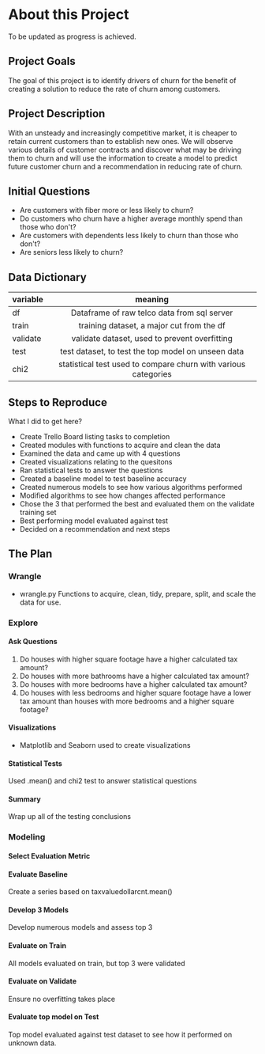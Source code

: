 # About this Project
To be updated as progress is achieved.

## Project Goals
The goal of this project is to identify drivers of churn for the benefit of creating a solution to reduce the rate of churn among customers. 


## Project Description
With an unsteady and increasingly competitive market, it is cheaper to retain current customers than to establish new ones. We will observe various details of customer contracts and discover what may be driving them to churn and will use the information to create a model to predict future customer churn and a recommendation in reducing rate of churn.

## Initial Questions

- Are customers with fiber more or less likely to churn?
- Do customers who churn have a higher average monthly spend than those who don't?
- Are customers with dependents less likely to churn than those who don't?
- Are seniors less likely to churn?

## Data Dictionary

| variable      | meaning       |
| ------------- |:-------------:|
|df|Dataframe of raw telco data from sql server|
|train| training dataset, a major cut from the df|
|validate| validate dataset, used to prevent overfitting|
|test| test dataset, to test the top model on unseen data|
|chi2 | statistical test used to compare churn with various categories|

## Steps to Reproduce
What I did to get here?
- Create Trello Board listing tasks to completion
- Created modules with functions to acquire and clean the data
- Examined the data and came up with 4 questions
- Created visualizations relating to the quesitons
- Ran statistical tests to answer the questions
- Created a baseline model to test baseline accuracy
- Created numerous models to see how various algorithms performed
- Modified algorithms to see how changes affected performance
- Chose the 3 that performed the best and evaluated them on the validate training set
- Best performing model evaluated against test
- Decided on a recommendation and next steps

## The Plan

### Wrangle
- wrangle.py
Functions to acquire, clean, tidy, prepare, split, and scale the data for use.

### Explore
#### Ask Questions
1. Do houses with higher square footage have a higher calculated tax amount?
2. Do houses with more bathrooms have a higher calculated tax amount?
3. Do houses with more bedrooms have a higher calculated tax amount?
4. Do houses with less bedrooms and higher square footage have a lower tax amount than houses with more bedrooms and a higher square footage?

#### Visualizations
- Matplotlib and Seaborn used to create visualizations
#### Statistical Tests
Used .mean() and chi2 test to answer statistical questions
#### Summary
Wrap up all of the testing conclusions
### Modeling
#### Select Evaluation Metric

#### Evaluate Baseline
Create a series based on taxvaluedollarcnt.mean()
#### Develop 3 Models
Develop numerous models and assess top 3
#### Evaluate on Train
All models evaluated on train, but top 3 were validated
#### Evaluate on Validate
Ensure no overfitting takes place
#### Evaluate top model on Test
Top model evaluated against test dataset to see how it performed on unknown data.